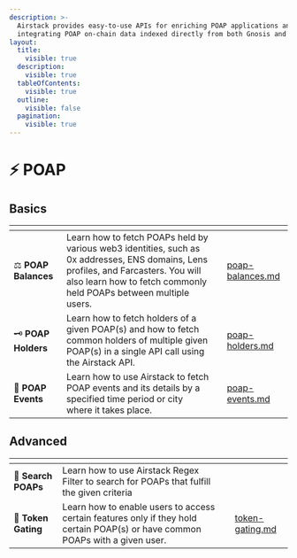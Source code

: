 ```yaml
---
description: >-
  Airstack provides easy-to-use APIs for enriching POAP applications and
  integrating POAP on-chain data indexed directly from both Gnosis and Ethereum.
layout:
  title:
    visible: true
  description:
    visible: true
  tableOfContents:
    visible: true
  outline:
    visible: false
  pagination:
    visible: true
---
```


# ⚡ POAP

## Basics

<table data-view="cards"><thead><tr><th></th><th></th><th></th><th data-hidden data-card-target data-type="content-ref"></th></tr></thead><tbody><tr><td><span data-gb-custom-inline data-tag="emoji" data-code="2696">⚖</span> <strong>POAP Balances</strong></td><td>Learn how to fetch POAPs held by various web3 identities, such as 0x addresses, ENS domains, Lens profiles, and Farcasters. You will also learn how to fetch commonly held POAPs between multiple users.</td><td></td><td><a href="poap-balances.md">poap-balances.md</a></td></tr><tr><td><span data-gb-custom-inline data-tag="emoji" data-code="1f5dd">🗝</span> <strong>POAP Holders</strong></td><td>Learn how to fetch holders of a given POAP(s) and how to fetch common holders of multiple given POAP(s) in a single API call using the Airstack API.</td><td></td><td><a href="poap-holders.md">poap-holders.md</a></td></tr><tr><td><span data-gb-custom-inline data-tag="emoji" data-code="1f973">🥳</span> <strong>POAP Events</strong></td><td>Learn how to use Airstack to fetch POAP events and its details by a specified time period or city where it takes place.</td><td></td><td><a href="poap-events.md">poap-events.md</a></td></tr></tbody></table>

## Advanced

<table data-view="cards"><thead><tr><th></th><th></th><th></th><th data-hidden data-card-target data-type="content-ref"></th></tr></thead><tbody><tr><td><span data-gb-custom-inline data-tag="emoji" data-code="1f50e">🔎</span> <strong>Search POAPs</strong></td><td>Learn how to use Airstack Regex Filter to search for POAPs that fulfill the given criteria</td><td></td><td></td></tr><tr><td><span data-gb-custom-inline data-tag="emoji" data-code="1f6aa">🚪</span> <strong>Token Gating</strong></td><td>Learn how to enable users to access certain features only if they hold certain POAP(s) or have common POAPs with a given user.</td><td></td><td><a href="token-gating.md">token-gating.md</a></td></tr></tbody></table>
